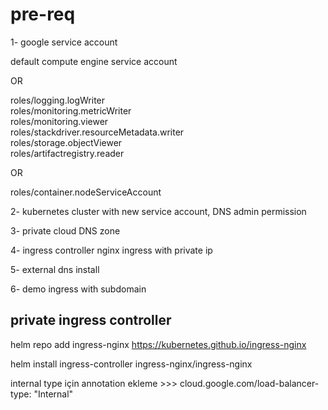 # pre-req

1- google service account 

default compute engine service account

OR

roles/logging.logWriter<br />
roles/monitoring.metricWriter<br />
roles/monitoring.viewer<br />
roles/stackdriver.resourceMetadata.writer<br />
roles/storage.objectViewer<br />
roles/artifactregistry.reader<br />

OR

roles/container.nodeServiceAccount

2- kubernetes cluster with new service account, DNS admin permission

3- private cloud DNS zone

4- ingress controller nginx ingress with private ip

5- external dns install

6- demo ingress with subdomain

## private ingress controller

helm repo add ingress-nginx https://kubernetes.github.io/ingress-nginx

helm install ingress-controller ingress-nginx/ingress-nginx 

internal type için annotation ekleme >>> cloud.google.com/load-balancer-type: "Internal" 
